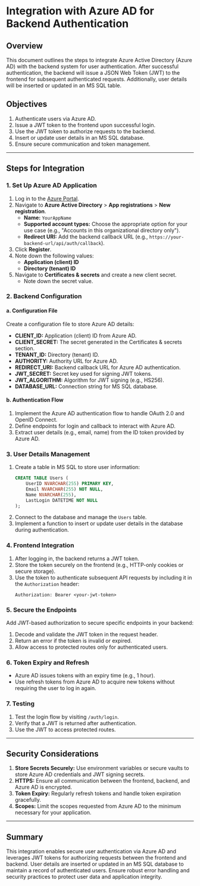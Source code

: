 # Integration with Azure AD for Backend Authentication

## Overview
This document outlines the steps to integrate Azure Active Directory (Azure AD) with the backend system for user authentication. After successful authentication, the backend will issue a JSON Web Token (JWT) to the frontend for subsequent authenticated requests. Additionally, user details will be inserted or updated in an MS SQL table.

## Objectives
1. Authenticate users via Azure AD.
2. Issue a JWT token to the frontend upon successful login.
3. Use the JWT token to authorize requests to the backend.
4. Insert or update user details in an MS SQL database.
5. Ensure secure communication and token management.

---

## Steps for Integration

### 1. **Set Up Azure AD Application**
1. Log in to the [Azure Portal](https://portal.azure.com/).
2. Navigate to **Azure Active Directory** > **App registrations** > **New registration**.
   - **Name:** `YourAppName`
   - **Supported account types:** Choose the appropriate option for your use case (e.g., "Accounts in this organizational directory only").
   - **Redirect URI:** Add the backend callback URL (e.g., `https://your-backend-url/api/auth/callback`).
3. Click **Register**.
4. Note down the following values:
   - **Application (client) ID**
   - **Directory (tenant) ID**
5. Navigate to **Certificates & secrets** and create a new client secret.
   - Note down the secret value.

### 2. **Backend Configuration**

#### a. Configuration File
Create a configuration file to store Azure AD details:

- **CLIENT_ID:** Application (client) ID from Azure AD.
- **CLIENT_SECRET:** The secret generated in the Certificates & secrets section.
- **TENANT_ID:** Directory (tenant) ID.
- **AUTHORITY:** Authority URL for Azure AD.
- **REDIRECT_URI:** Backend callback URL for Azure AD authentication.
- **JWT_SECRET:** Secret key used for signing JWT tokens.
- **JWT_ALGORITHM:** Algorithm for JWT signing (e.g., HS256).
- **DATABASE_URL:** Connection string for MS SQL database.

#### b. Authentication Flow
1. Implement the Azure AD authentication flow to handle OAuth 2.0 and OpenID Connect.
2. Define endpoints for login and callback to interact with Azure AD.
3. Extract user details (e.g., email, name) from the ID token provided by Azure AD.

### 3. **User Details Management**
1. Create a table in MS SQL to store user information:
   ```sql
   CREATE TABLE Users (
       UserID NVARCHAR(255) PRIMARY KEY,
       Email NVARCHAR(255) NOT NULL,
       Name NVARCHAR(255),
       LastLogin DATETIME NOT NULL
   );
   ```
2. Connect to the database and manage the `Users` table.
3. Implement a function to insert or update user details in the database during authentication.

### 4. **Frontend Integration**
1. After logging in, the backend returns a JWT token.
2. Store the token securely on the frontend (e.g., HTTP-only cookies or secure storage).
3. Use the token to authenticate subsequent API requests by including it in the `Authorization` header:
   ```http
   Authorization: Bearer <your-jwt-token>
   ```

### 5. **Secure the Endpoints**
Add JWT-based authorization to secure specific endpoints in your backend:
1. Decode and validate the JWT token in the request header.
2. Return an error if the token is invalid or expired.
3. Allow access to protected routes only for authenticated users.

### 6. **Token Expiry and Refresh**
- Azure AD issues tokens with an expiry time (e.g., 1 hour).
- Use refresh tokens from Azure AD to acquire new tokens without requiring the user to log in again.

### 7. **Testing**
1. Test the login flow by visiting `/auth/login`.
2. Verify that a JWT is returned after authentication.
3. Use the JWT to access protected routes.

---

## Security Considerations
1. **Store Secrets Securely:** Use environment variables or secure vaults to store Azure AD credentials and JWT signing secrets.
2. **HTTPS:** Ensure all communication between the frontend, backend, and Azure AD is encrypted.
3. **Token Expiry:** Regularly refresh tokens and handle token expiration gracefully.
4. **Scopes:** Limit the scopes requested from Azure AD to the minimum necessary for your application.

---

## Summary
This integration enables secure user authentication via Azure AD and leverages JWT tokens for authorizing requests between the frontend and backend. User details are inserted or updated in an MS SQL database to maintain a record of authenticated users. Ensure robust error handling and security practices to protect user data and application integrity.
